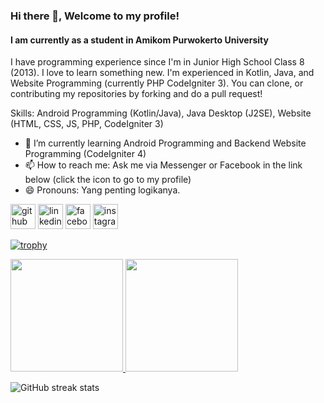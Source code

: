### Hi there 👋, Welcome to my profile!
#### I am currently as a student in Amikom Purwokerto University
I have programming experience since I'm in Junior High School Class 8 (2013). I love to learn something new. I'm experienced in Kotlin, Java, and Website Programming (currently PHP CodeIgniter 3). You can clone, or contributing my repositories by forking and do a pull request!

Skills: Android Programming (Kotlin/Java), Java Desktop (J2SE), Website (HTML, CSS, JS, PHP, CodeIgniter 3)

- 🌱 I’m currently learning Android Programming and Backend Website Programming (CodeIgniter 4)
- 📫 How to reach me: Ask me via Messenger or Facebook in the link below (click the icon to go to my profile) 
- 😄 Pronouns: Yang penting logikanya. 


[<img src='https://cdn.jsdelivr.net/npm/simple-icons@3.0.1/icons/github.svg' alt='github' height='40'>](https://github.com/dwichan0905)  [<img src='https://cdn.jsdelivr.net/npm/simple-icons@3.0.1/icons/linkedin.svg' alt='linkedin' height='40'>](https://www.linkedin.com/in/dwichan0905/)  [<img src='https://cdn.jsdelivr.net/npm/simple-icons@3.0.1/icons/facebook.svg' alt='facebook' height='40'>](https://www.facebook.com/CdrScNET89)  [<img src='https://cdn.jsdelivr.net/npm/simple-icons@3.0.1/icons/instagram.svg' alt='instagram' height='40'>](https://www.instagram.com/dwichan0905/)  

[![trophy](https://github-profile-trophy.vercel.app/?username=dwichan0905)](https://github.com/ryo-ma/github-profile-trophy)  

<p align="left">
<a href="https://github.com/dwichan0905">
  <img height="180em" src="https://github-readme-stats-eight-theta.vercel.app/api?username=dwichan0905&show_icons=true&theme=algolia&include_all_commits=true&count_private=true"/>
  <img height="180em" src="https://github-readme-stats-eight-theta.vercel.app/api/top-langs/?username=dwichan0905&layout=compact&langs_count=8&theme=algolia"/>
</a>
</p>

![GitHub streak stats](https://github-readme-streak-stats.herokuapp.com/?user=dwichan0905)  
